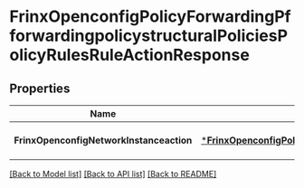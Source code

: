 # FrinxOpenconfigPolicyForwardingPfforwardingpolicystructuralPoliciesPolicyRulesRuleActionResponse

## Properties
Name | Type | Description | Notes
------------ | ------------- | ------------- | -------------
**FrinxOpenconfigNetworkInstanceaction** | [***FrinxOpenconfigPolicyForwardingPfforwardingpolicystructuralPoliciesPolicyRulesRuleAction**](frinx.openconfig.policy.forwarding.pfforwardingpolicystructural.policies.policy.rules.rule.Action.md) |  | [optional] [default to null]

[[Back to Model list]](../README.md#documentation-for-models) [[Back to API list]](../README.md#documentation-for-api-endpoints) [[Back to README]](../README.md)


